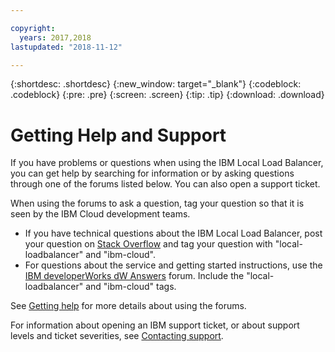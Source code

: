 ```yaml
---

copyright:
  years: 2017,2018
lastupdated: "2018-11-12"

---
```


{:shortdesc: .shortdesc}
{:new_window: target="_blank"}
{:codeblock: .codeblock}
{:pre: .pre}
{:screen: .screen}
{:tip: .tip}
{:download: .download}

# Getting Help and Support

If you have problems or questions when using the IBM Local Load Balancer, you can get help by searching for information or by asking questions through one of the forums listed below. You can also open a support ticket.

When using the forums to ask a question, tag your question so that it is seen by the IBM Cloud development teams.

* If you have technical questions about the IBM Local Load Balancer, post your question on [Stack Overflow](https://stackoverflow.com/search?q=local-loadbalancer+ibm-bluemix) and tag your question with "local-loadbalancer" and "ibm-cloud".
* For questions about the service and getting started instructions, use the [IBM developerWorks dW Answers](https://developer.ibm.com/answers/topics/local-loadbalancer.html?smartspace=ibm-cloud) forum. Include the "local-loadbalancer" and "ibm-cloud" tags.

See [Getting help](../../../support/index.html#getting-help) for more details about using the forums.

For information about opening an IBM support ticket, or about support levels and ticket severities, see [Contacting support](../../../support/index.html#contacting-support).
